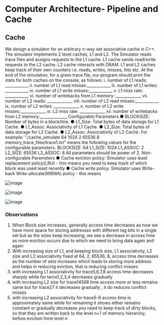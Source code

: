 # Computer Architecture- Pipeline and Cache

## Cache
We design a simulator for an arbitrary n-way set associative cache in C++. The simulator implements 2 level caches, L1 and L2. The Simulator reads trace files and assigns requests to the L1
cache. L1 cache sends read/write requests to the L2 cache. L2 cache interacts with DRAM. L1 and L2 caches keep track of their own counters i.e. reads, writes, misses, hits etc. At the end of
the simulation, for a given trace file, our program should print the stats for both caches on the console, as follows:
i. number of L1 reads: ____________
ii. number of L1 read misses:____________
iii. number of L1 writes: ____________
iv. number of L1 write misses:____________
v. L1 miss rate: ____________
vi. number of writebacks from L1 memory: _____________
vii. number of L2 reads: _____________
viii. number of L2 read misses:____________
ix. number of L2 writes: _____________
x. number of L2 write misses:_____________
xi. L2 miss rate: _____________
xii. number of writebacks from L2 memory:______________
Configurable Parameters
● BLOCKSIZE: Number of bytes in a block/line.
● L1_Size: Total bytes of data storage for L1 Cache.
● L1_Assoc: Associativity of L1 Cache.
● L2_Size: Total bytes of data storage for L2 Cache.
● L2_Assoc: Associativity of L2 Cache.
For example: “./cache_simulate 64 1024 2 65536 8 memory_trace_files/trace1.txt” means the
following values for the configurable parameters.
BLOCKSIZE: 64
L1_SIZE: 1024
L1_ASSOC: 2
L2_SIZE: 65536
L2_ASSOC: 8
All parameters should be power of 2.
Non-configurable Parameters
● Cache eviction policy: Simulator uses least replacement policy(LRU) - this means you
need to keep track of which block was used least recently
● Cache write policy: Simulator uses Write-back Write-allocate(WBWA) policy - this means

![image](https://github.com/Fireborn25/Quine-McCluskey_Simulation/assets/97736756/74f00338-3e87-4815-81f3-33c99395b0e1)

![image](https://github.com/Fireborn25/Quine-McCluskey_Simulation/assets/97736756/c15cb624-d790-4b6a-8381-dce740dcf955)

![image](https://github.com/Fireborn25/Quine-McCluskey_Simulation/assets/97736756/f362c877-7d0e-42d3-af3a-baa4eecc7201)




### Observations
1. When Block size increases, generally access time decreases as now we have more space for storing addresses with
different tag bits in a single set but as the sizes keep increasing, we see a decrease in access time as more eviction occurs
due to which we need to bring data again and again
2. With increasing size of L1, and keeping block size, L1 associativity, L2 size and L2 associativity fixed at 64, 2, 65536,
8, access time decreases as the number of sets increases which leads to storing more address and helps in reducing
eviction, that is reducing conflict misses
3. with increasing L1 associativity for trace5,6,7,8 access time decreases sharply while for tarce1,2,3,4 decreases gradually
4. with increasing L2 size for trace14568 time access more or less remains same but for trace27 it decreases gradually , it
do reduces conflict misses
5. with increasing L2 associativity for trace5-6 access time is approximately same while for remaining it shows either
remains constant or gradually decreases
you need to keep track of dirty blocks, so that they are written back to the level n+1 of
memory hierarchy, before eviction from level n
